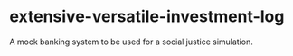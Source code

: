 # extensive-versatile-investment-log

A mock banking system to be used for a social justice simulation.